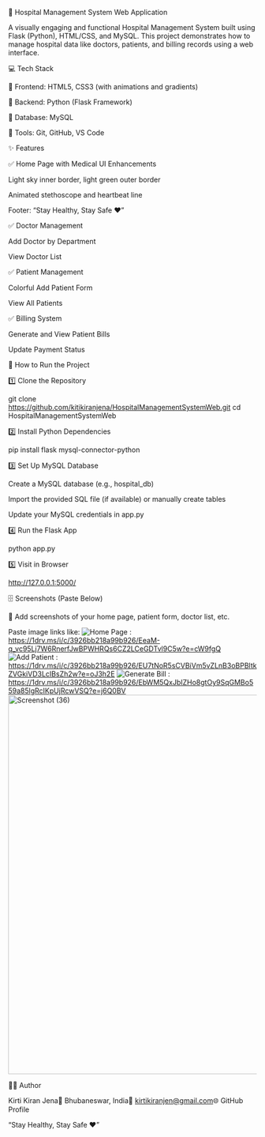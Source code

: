 🏥 Hospital Management System Web Application

A visually engaging and functional Hospital Management System built using Flask (Python), HTML/CSS, and MySQL. This project demonstrates how to manage hospital data like doctors, patients, and billing records using a web interface.

💻 Tech Stack

🔹 Frontend: HTML5, CSS3 (with animations and gradients)

🔹 Backend: Python (Flask Framework)

🔹 Database: MySQL

🔹 Tools: Git, GitHub, VS Code

✨ Features

✅ Home Page with Medical UI Enhancements

Light sky inner border, light green outer border

Animated stethoscope and heartbeat line

Footer: “Stay Healthy, Stay Safe ❤️”

✅ Doctor Management

Add Doctor by Department

View Doctor List

✅ Patient Management

Colorful Add Patient Form

View All Patients

✅ Billing System

Generate and View Patient Bills

Update Payment Status

🚀 How to Run the Project

1️⃣ Clone the Repository

git clone https://github.com/kitikiranjena/HospitalManagementSystemWeb.git
cd HospitalManagementSystemWeb

2️⃣ Install Python Dependencies

pip install flask mysql-connector-python

3️⃣ Set Up MySQL Database

Create a MySQL database (e.g., hospital_db)

Import the provided SQL file (if available) or manually create tables

Update your MySQL credentials in app.py

4️⃣ Run the Flask App

python app.py

5️⃣ Visit in Browser

http://127.0.0.1:5000/

🗄️ Screenshots (Paste Below)

📸 Add screenshots of your home page, patient form, doctor list, etc.

Paste image links like:
![Home Page](screenshots/home.png) : https://1drv.ms/i/c/3926bb218a99b926/EeaM-q_vc95Lj7W6RnerfJwBPWHRQs6CZ2LCeGDTvl9C5w?e=cW9fgQ
![Add Patient](screenshots/add_patient.png) : https://1drv.ms/i/c/3926bb218a99b926/EU7tNoR5sCVBiVm5vZLnB3oBPBltkZVGkiVD3LcIBsZh2w?e=oJ3h2E
![Generate Bill](screenshots/generate.png) : https://1drv.ms/i/c/3926bb218a99b926/EbWM5QxJbIZHo8gtOy9SqGMBo559a85lgRcIKpUjRcwVSQ?e=j6Q0BV
<img width="1366" height="768" alt="Screenshot (36)" src="https://github.com/user-attachments/assets/df21d91f-f3fa-4c9d-b704-e4379a522bbb" />

👷‍♂️ Author

Kirti Kiran Jena📍 Bhubaneswar, India📧 kirtikiranjen@gmail.com🌐 GitHub Profile

“Stay Healthy, Stay Safe ❤️”

